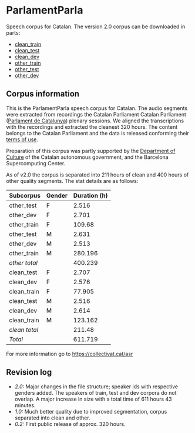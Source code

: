 # ParlamentParla

Speech corpus for Catalan. The version 2.0 corpus can be downloaded in parts:

* [clean_train](http://laklak.eu/share/clean_train.tar.gz)
* [clean_test](http://laklak.eu/share/clean_test.tar.gz)
* [clean_dev](http://laklak.eu/share/clean_dev.tar.gz)
* [other_train](http://laklak.eu/share/other_train.tar.gz)
* [other_test](http://laklak.eu/share/other_test.tar.gz)
* [other_dev](http://laklak.eu/share/other_dev.tar.gz)

## Corpus information

This is the ParlamentParla speech corpus for Catalan. The audio segments were
extracted from recordings the Catalan Parliament Catalan Parliament 
([Parlament de Catalunya](https://www.parlament.cat/)) plenary sessions. We
aligned the transcriptions with the recordings and extracted the cleanest
320 hours. The content belongs to the Catalan Parliament and the data is 
released conforming their [terms
of use](https://www.parlament.cat/pcat/serveis-parlament/avis-legal/).

Preparation of this corpus was partly supported by the [Department of
Culture](http://cultura.gencat.cat/) of the Catalan autonomous government,
and the Barcelona Supercomputing Center.

As of v2.0 the corpus is separated into 211 hours of clean and 400 hours of
other quality segments. The stat details are as follows:

| Subcorpus   | Gender   |  Duration (h) |
|-------------|----------|------------|
| other_test  | F        |   2.516    |
| other_dev   | F        |   2.701    |
| other_train | F        |   109.68   |
| other_test  | M        |   2.631    |
| other_dev   | M        |   2.513    |
| other_train | M        |  280.196   |
|*other total*|          |  400.239   |
| clean_test  | F        |   2.707    |
| clean_dev   | F        |   2.576    |
| clean_train | F        |   77.905   |
| clean_test  | M        |   2.516    |
| clean_dev   | M        |   2.614    |
| clean_train | M        |  123.162   |
|*clean total*|          |   211.48   |
|*Total*      |          |  611.719   |

For more information go to <https://collectivat.cat/asr>

## Revision log

* _2.0:_ Major changes in the file structure; speaker ids with respective
genders added. The speakers of train, test and dev corpora do not overlap.
A major increase in size with a total time of 611 hours 43 minutes.
* _1.0:_ Much better quality due to improved segmentation, corpus separated
into clean and other.
* _0.2:_ First public release of approx. 320 hours.
